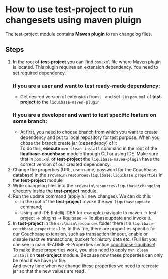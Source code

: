 # How to use test-project to run changesets using maven pluign

The test-project module contains **Maven plugin** to run changelog files.

## Steps

1) In the root of **test-project** you can find `pom.xml` file where Maven plugin is located. This plugin requires an extension dependency. You need to set required dependency.
    ### If you are a user and want to test ready-made dependency:
   - Get desired version of extension from ... and set it in `pom.xml` of **test-project** to the `liquibase-maven-plugin`
    ### If you are a developer and want to test specific feature on some branch: 
   - At first, you need to choose branch from which you want to create dependency and put to local repository for test purpose. When you chose the branch create jar (dependency) of it <br/>
   To do this, **execute** `mvn clean install` command in the root of the **liquibase-couchbase** module through CLI or using IDE.
   Make sure that in `pom.xml` of **test-project** the `liquibase-maven-plugin` have the correct version of our created dependency.
2) Change the properties (URL, username, password for the Couchbase database) in the `src\main\resources\liquibase.liquibase.properties` in the **test-project** module
3) Write changelog files into the `src\main\resources\liquibase\changelog` directory inside the **test-project** module.
4) Run the update command (apply all new changes). We can do this:
   - In the root of the **test-project** invoke the `mvn liquibase:update` command;
   - Using and IDE (Intellij IDEA for example) navigate to maven -> test-project -> plugins -> liquibase -> liquibase:update and invoke it.
5) In **test-project** in the `src\main\resources` folder there is a `liquibase-couchbase.properties` file. In this file, there are properties specific for our Couchbase extension, such as transaction timeout, enable or disable reactive transactions, bucket for history data etc. (Full list you can see in main README -> Properties section [couchbase-liquibase](..)). <br/>
To make these properties work, you also need to apply `mvn clean install` on **test-project** module. Because now these properties can only be read if we have jar file. <br/>
And every time when we change these properties we need to recreate jar so that the new values are read.
